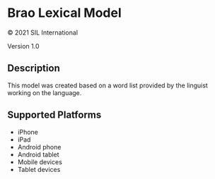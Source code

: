 Brao Lexical Model
===================

© 2021 SIL International

Version 1.0

Description
-----------
This model was created based on a word list provided by the linguist working on the language. 

Supported Platforms
-------------------
 * iPhone
 * iPad
 * Android phone
 * Android tablet
 * Mobile devices
 * Tablet devices

